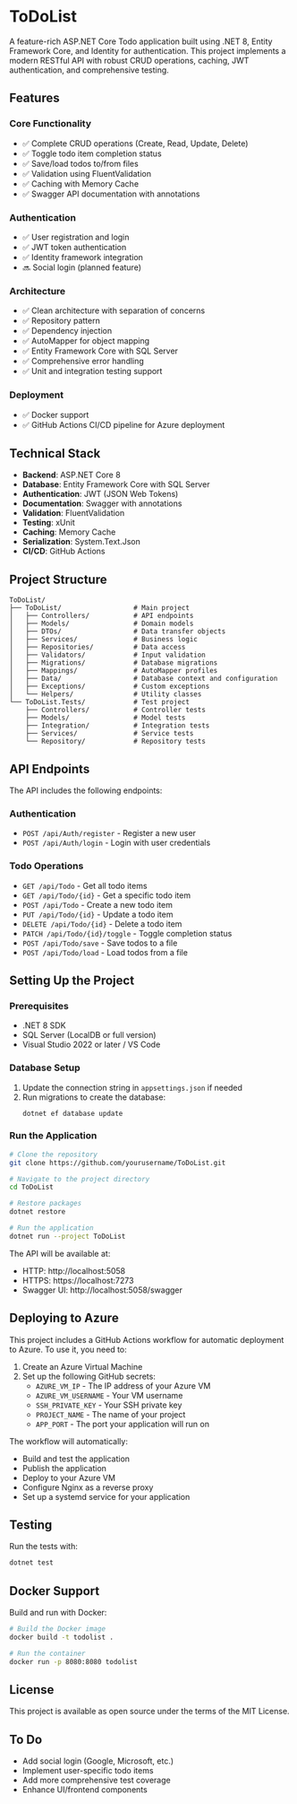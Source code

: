 # ToDoList

A feature-rich ASP.NET Core Todo application built using .NET 8, Entity Framework Core, and Identity for authentication. This project implements a modern RESTful API with robust CRUD operations, caching, JWT authentication, and comprehensive testing.

## Features

### Core Functionality
- ✅ Complete CRUD operations (Create, Read, Update, Delete)
- ✅ Toggle todo item completion status
- ✅ Save/load todos to/from files
- ✅ Validation using FluentValidation
- ✅ Caching with Memory Cache
- ✅ Swagger API documentation with annotations

### Authentication
- ✅ User registration and login
- ✅ JWT token authentication
- ✅ Identity framework integration
- 🔜 Social login (planned feature)

### Architecture
- ✅ Clean architecture with separation of concerns
- ✅ Repository pattern
- ✅ Dependency injection
- ✅ AutoMapper for object mapping
- ✅ Entity Framework Core with SQL Server
- ✅ Comprehensive error handling
- ✅ Unit and integration testing support

### Deployment
- ✅ Docker support
- ✅ GitHub Actions CI/CD pipeline for Azure deployment

## Technical Stack

- **Backend**: ASP.NET Core 8
- **Database**: Entity Framework Core with SQL Server
- **Authentication**: JWT (JSON Web Tokens)
- **Documentation**: Swagger with annotations
- **Validation**: FluentValidation
- **Testing**: xUnit
- **Caching**: Memory Cache
- **Serialization**: System.Text.Json
- **CI/CD**: GitHub Actions

## Project Structure

```
ToDoList/
├── ToDoList/                  # Main project
│   ├── Controllers/           # API endpoints
│   ├── Models/                # Domain models
│   ├── DTOs/                  # Data transfer objects
│   ├── Services/              # Business logic
│   ├── Repositories/          # Data access
│   ├── Validators/            # Input validation
│   ├── Migrations/            # Database migrations
│   ├── Mappings/              # AutoMapper profiles
│   ├── Data/                  # Database context and configuration
│   ├── Exceptions/            # Custom exceptions
│   └── Helpers/               # Utility classes
└── ToDoList.Tests/            # Test project
    ├── Controllers/           # Controller tests
    ├── Models/                # Model tests
    ├── Integration/           # Integration tests
    ├── Services/              # Service tests
    └── Repository/            # Repository tests
```

## API Endpoints

The API includes the following endpoints:

### Authentication
- `POST /api/Auth/register` - Register a new user
- `POST /api/Auth/login` - Login with user credentials

### Todo Operations
- `GET /api/Todo` - Get all todo items
- `GET /api/Todo/{id}` - Get a specific todo item
- `POST /api/Todo` - Create a new todo item
- `PUT /api/Todo/{id}` - Update a todo item
- `DELETE /api/Todo/{id}` - Delete a todo item
- `PATCH /api/Todo/{id}/toggle` - Toggle completion status
- `POST /api/Todo/save` - Save todos to a file
- `POST /api/Todo/load` - Load todos from a file

## Setting Up the Project

### Prerequisites
- .NET 8 SDK
- SQL Server (LocalDB or full version)
- Visual Studio 2022 or later / VS Code

### Database Setup
1. Update the connection string in `appsettings.json` if needed
2. Run migrations to create the database:
   ```
   dotnet ef database update
   ```

### Run the Application
```bash
# Clone the repository
git clone https://github.com/yourusername/ToDoList.git

# Navigate to the project directory
cd ToDoList

# Restore packages
dotnet restore

# Run the application
dotnet run --project ToDoList
```

The API will be available at:
- HTTP: http://localhost:5058
- HTTPS: https://localhost:7273
- Swagger UI: http://localhost:5058/swagger

## Deploying to Azure

This project includes a GitHub Actions workflow for automatic deployment to Azure. To use it, you need to:

1. Create an Azure Virtual Machine
2. Set up the following GitHub secrets:
   - `AZURE_VM_IP` - The IP address of your Azure VM
   - `AZURE_VM_USERNAME` - Your VM username
   - `SSH_PRIVATE_KEY` - Your SSH private key
   - `PROJECT_NAME` - The name of your project
   - `APP_PORT` - The port your application will run on

The workflow will automatically:
- Build and test the application
- Publish the application
- Deploy to your Azure VM
- Configure Nginx as a reverse proxy
- Set up a systemd service for your application

## Testing

Run the tests with:

```bash
dotnet test
```

## Docker Support

Build and run with Docker:

```bash
# Build the Docker image
docker build -t todolist .

# Run the container
docker run -p 8080:8080 todolist
```

## License

This project is available as open source under the terms of the MIT License.

## To Do

- Add social login (Google, Microsoft, etc.)
- Implement user-specific todo items
- Add more comprehensive test coverage
- Enhance UI/frontend components
